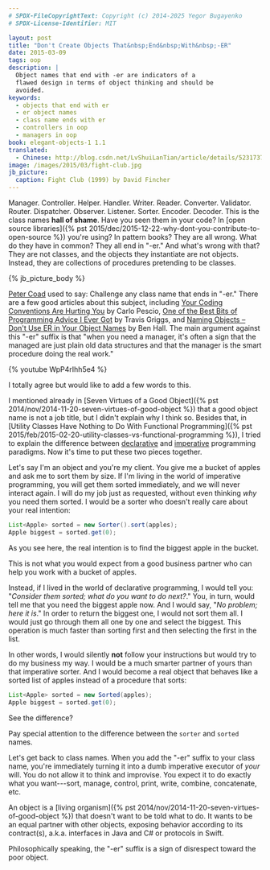```yaml
---
# SPDX-FileCopyrightText: Copyright (c) 2014-2025 Yegor Bugayenko
# SPDX-License-Identifier: MIT

layout: post
title: "Don't Create Objects That&nbsp;End&nbsp;With&nbsp;-ER"
date: 2015-03-09
tags: oop
description: |
  Object names that end with -er are indicators of a
  flawed design in terms of object thinking and should be
  avoided.
keywords:
  - objects that end with er
  - er object names
  - class name ends with er
  - controllers in oop
  - managers in oop
book: elegant-objects-1 1.1
translated:
  - Chinese: http://blog.csdn.net/LvShuiLanTian/article/details/52317370
image: /images/2015/03/fight-club.jpg
jb_picture:
  caption: Fight Club (1999) by David Fincher
---
```


Manager. Controller. Helper. Handler. Writer. Reader. Converter. Validator.
Router. Dispatcher. Observer. Listener. Sorter. Encoder. Decoder.
This is the class names **hall of shame**. Have you seen them in your code?
In [open source libraries]({% pst 2015/dec/2015-12-22-why-dont-you-contribute-to-open-source %})
you're using? In pattern books? They are all wrong.
What do they have in common? They all end in "-er." And what's wrong with that?
They are not classes, and the objects they instantiate are not objects.
Instead, they are collections of procedures pretending to be classes.

<!--more-->

{% jb_picture_body %}

[Peter Coad](https://en.wikipedia.org/wiki/Peter_Coad)
used to say: Challenge any class name that ends in "-er." There
are a few good articles about this subject, including
[Your Coding Conventions Are Hurting You](https://www.carlopescio.com/2011/04/your-coding-conventions-are-hurting-you.html)
by Carlo Pescio,
[One of the Best Bits of Programming Advice I Ever Got](http://objology.blogspot.com/2011/09/one-of-best-bits-of-programming-advice.html)
by Travis Griggs,
and [Naming Objects – Don't Use ER in Your Object Names](https://www.benhallbenhall.com/2013/01/naming-objects-er-object-names/)
by Ben Hall.
The main argument against this "-er" suffix is that "when you need a manager,
it's often a sign that the managed are just plain old data structures
and that the manager is the smart procedure doing the real work."

{% youtube WpP4rIhh5e4 %}

I totally agree but would like to add a few words to this.

I mentioned already in [Seven Virtues of a Good Object]({% pst 2014/nov/2014-11-20-seven-virtues-of-good-object %})
that a good object name is not a job title, but I didn't explain why I think so.
Besides that, in [Utility Classes Have Nothing to Do With Functional Programming]({% pst 2015/feb/2015-02-20-utility-classes-vs-functional-programming %}),
I tried to explain the difference between
[declarative](https://en.wikipedia.org/wiki/Declarative_programming) and
[imperative](https://en.wikipedia.org/wiki/Imperative_programming) programming paradigms.
Now it's time to put these two pieces together.

Let's say I'm an object and you're my client. You give me a bucket of apples
and ask me to sort them by size. If I'm living in the world of imperative programming,
you will get them sorted immediately, and we will never interact again.
I will do my job just as requested, without even thinking _why_ you need
them sorted. I would be a sorter who doesn't really care about your real intention:

```java
List<Apple> sorted = new Sorter().sort(apples);
Apple biggest = sorted.get(0);
```

As you see here, the real intention is to find the biggest apple in the bucket.

This is not what you would expect from a good business partner
who can help you work with a bucket of apples.

Instead, if I lived in the world of declarative programming, I would
tell you: "_Consider them sorted; what do you want to do next?_." You, in turn,
would tell me that you need the biggest apple now. And I would say,
"_No problem; here it is_." In order to return the biggest one, I would not
sort them all. I would just go through them all one by one and select the
biggest. This operation is much faster than sorting first and then selecting
the first in the list.

In other words, I would silently **not** follow your instructions but would
try to do my business my way. I would be a much smarter partner of yours
than that imperative sorter. And I would become a real object that behaves
like a sorted list of apples instead of a procedure that sorts:

```java
List<Apple> sorted = new Sorted(apples);
Apple biggest = sorted.get(0);
```

See the difference?

Pay special attention to the difference between the `sorter` and `sorted` names.

Let's get back to class names. When you add the "-er" suffix to your class name,
you're immediately turning it into a dumb imperative executor of _your_ will.
You do not allow it to think and improvise. You expect it to do exactly
what you want---sort, manage, control, print, write, combine, concatenate, etc.

An object is a [living organism]({% pst 2014/nov/2014-11-20-seven-virtues-of-good-object %})
that doesn't want to be told what to do. It wants to be an equal partner with
other objects, exposing behavior according to its contract(s), a.k.a.
interfaces in Java and C# or protocols in Swift.

Philosophically speaking, the "-er" suffix is a sign of disrespect toward the poor object.

